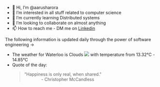 - 👋 Hi, I’m @aarusharora
- 👀 I’m interested in all stuff related to computer science
- 🌱 I’m currently learning Distributed systems
- 💞️ I’m looking to collaborate on almost anything
- 📫 How to reach me - DM me on [Linkedin](https://www.linkedin.com/in/aarusharora789/)

The following information is updated daily through the power of software engineering ->
- The weather for Waterloo is Clouds ![](https://openweathermap.org/img/wn/03d.png) with temperature from 13.32℃ - 14.85℃
- Quote of the day:  
	> "Happiness is only real, when shared."  
	> &emsp;&emsp;&emsp;&emsp;- Christopher McCandless

